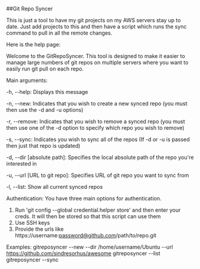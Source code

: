 ##Git Repo Syncer

This is just a tool to have my git projects on my AWS servers stay up to date. Just add projects to this and then have a script which runs the sync command to pull in all the remote changes. 

Here is the help page:


Welcome to the GitRepoSyncer. This tool is designed to make it easier to manage large numbers of git repos on multiple servers where you want to easily run git pull on each repo.

Main arguments:

-h, --help: Displays this message

-n, --new: Indicates that you wish to create a new synced repo (you must then use the -d and -u options)

-r, --remove: Indicates that you wish to remove a synced repo (you must then use one of the -d option to specify which repo you wish to remove)

-s, --sync: Indicates you wish to sync all of the repos (If -d or -u is passed then just that repo is updated)

-d, --dir [absolute path]: Specifies the local absolute path of the repo you're interested in

-u, --url [URL to git repo]: Specifies URL of git repo you want to sync from

-l, --list: Show all current synced repos

Authentication:
You have three main options for authentication. 
1) Run 'git config --global credential.helper store' and then enter your creds. It will then be stored so that this script can use them
2) Use SSH keys
3) Provide the urls like https://username:password@github.com/path/to/repo.git

Examples:
gitreposyncer --new --dir /home/username/Ubuntu --url https://github.com/sindresorhus/awesome
gitreposyncer --list
gitreposyncer --sync

